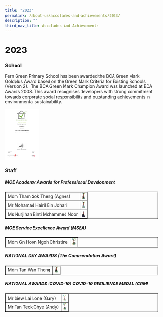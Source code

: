 ```yaml
---
title: "2023"
permalink: /about-us/accolades-and-achievements/2023/
description: ""
third_nav_title: Accolades And Achievements
---
```

# 2023
### School

Fern Green Primary School has been awarded the BCA Green Mark Goldplus Award based on the Green Mark Criteria for Existing Schools (Version 2). &nbsp;The BCA Green Mark Champion Award was launched at BCA Awards 2008. This award recognises developers with strong commitment towards corporate social responsibility and outstanding achievements in environmental sustainability.

<img height="168" width="111" alt="Image" src="/images/Awards/gm4013_fern_green_primary_school_e-cert(signed).jpg">


### Staff

<style>
table, td, th {
  border: 1px solid;
}

table {
  width: 100%;
  border-collapse: collapse;
}
</style>

<h5>MOE Academy Awards for Professional Development</h5>

<table>
  <tbody><tr>
    <td>Mdm Tham Sok Theng (Agnes)</td>
    <td class="tg-8jgo"><img height="20" width="10" alt="Image" src="/images/Awards/mdm%20tham%20sok%20theng%20agnes.jpg"></td>
  </tr>
  <tr>
    <td>Mr Mohamad Hairil Bin Johari</td>
    <td class="tg-8jgo"><img height="20" width="10" alt="Image" src="/images/Awards/mr%20mohamad%20hairil%20bin%20johari.jpg"></td>
  </tr>
		<tr>
    <td>Ms Nurjihan Binti Mohammed Noor</td>
    <td class="tg-8jgo"><img height="20" width="10" alt="Image" src="/images/Awards/mdm%20nurjihan%20binti%20mohammed%20noor%201.jpg"></td>
  </tr>
</tbody></table>

<style>
table, td, th {
  border: 1px solid;
}

table {
  width: 100%;
  border-collapse: collapse;
}
</style>

<h5>MOE Service Excellence Award (MSEA)</h5>

<table>
  <tbody><tr>
    <td>Mdm Gn Hoon Ngoh Christine</td>
    <td class="tg-8jgo"><img height="20" width="10" alt="Image" src="/images/Awards/mdm%20gn%20hoon%20ngoh%20christine.jpg"></td>
  </tr>
</tbody></table>

<style>
table, td, th {
  border: 1px solid;
}

table {
  width: 100%;
  border-collapse: collapse;
}
</style>

<h5>NATIONAL DAY AWARDS (The Commendation Award)</h5>

<table>
  <tbody><tr>
    <td>Mdm Tan Wan Theng</td>
    <td class="tg-8jgo"><img height="20" width="10" alt="Image" src="/images/Awards/mdm%20tan%20wan%20theng.jpg"></td>
  </tr>
</tbody></table>

<style>
table, td, th {
  border: 1px solid;
}

table {
  width: 100%;
  border-collapse: collapse;
}
</style>

<h5>NATIONAL AWARDS (COVID-19) COVID-19 RESILIENCE MEDAL (CRM)</h5>

<table>
  <tbody><tr>
    <td>Mr Siew Lai Lone (Gary)</td>
    <td class="tg-8jgo"><img height="20" width="10" alt="Image" src="/images/Awards/mr%20siew%20lai%20lone%20gary.jpg"></td>
  </tr>
  <tr>
    <td>Mr Tan Teck Chye (Andy)</td>
    <td class="tg-8jgo"><img height="20" width="10" alt="Image" src="/images/Awards/mr%20tan%20teck%20chye%20andy.jpg"></td>
  </tr>
</tbody></table>